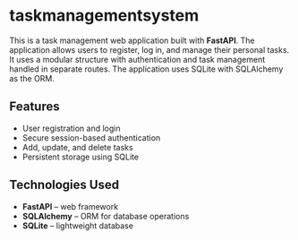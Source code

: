 # taskmanagementsystem

This is a task management web application built with **FastAPI**. The application allows users to register, log in, and manage their personal tasks. It uses a modular structure with authentication and task management handled in separate routes. The application uses SQLite with SQLAlchemy as the ORM.

## Features

- User registration and login
- Secure session-based authentication
- Add, update, and delete tasks
- Persistent storage using SQLite

## Technologies Used

- **FastAPI** – web framework
- **SQLAlchemy** – ORM for database operations
- **SQLite** – lightweight database
